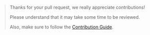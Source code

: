 > Thanks for your pull request, we really appreciate contributions!
>
> Please understand that it may take some time to be reviewed.
>
> Also, make sure to follow the [Contribution Guide](https://taskfile.dev/contributing/).
